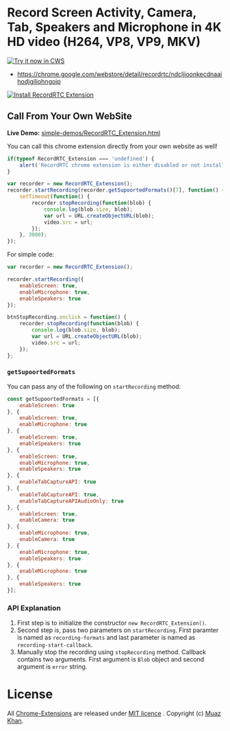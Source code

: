 # Record Screen Activity, Camera, Tab, Speakers and Microphone in 4K HD video (H264, VP8, VP9, MKV)

<a target="_blank" href="https://chrome.google.com/webstore/detail/recordrtc/ndcljioonkecdnaaihodjgiliohngojp">![Try it now in CWS](https://raw.github.com/GoogleChrome/chrome-app-samples/master/tryitnowbutton.png "Click here to install this extension from the Chrome Web Store")</a>

* https://chrome.google.com/webstore/detail/recordrtc/ndcljioonkecdnaaihodjgiliohngojp

<a target="_blank" href="https://chrome.google.com/webstore/detail/recordrtc/ndcljioonkecdnaaihodjgiliohngojp"><img alt="Install RecordRTC Extension" src="https://webrtcweb.com/RecordRTC/RecordRTC-Extension.png" title="Click here to install this sample from the Chrome Web Store" /></a>

## Call From Your Own WebSite

**Live Demo:** [simple-demos/RecordRTC_Extension.html](https://www.webrtc-experiment.com/RecordRTC/simple-demos/RecordRTC_Extension.html)

You can call this chrome extension directly from your own website as well!

```javascript
if(typeof RecordRTC_Extension === 'undefined') {
    alert('RecordRTC chrome extension is either disabled or not installed.');
}

var recorder = new RecordRTC_Extension();
recorder.startRecording(recorder.getSupoortedFormats()[7], function() {
    setTimeout(function() {
        recorder.stopRecording(function(blob) {
            console.log(blob.size, blob);
            var url = URL.createObjectURL(blob);
            video.src = url;
        });
    }, 3000);
});
```

For simple code:

```javascript
var recorder = new RecordRTC_Extension();

recorder.startRecording({
    enableScreen: true,
    enableMicrophone: true,
    enableSpeakers: true
});

btnStopRecording.onclick = function() {
    recorder.stopRecording(function(blob) {
        console.log(blob.size, blob);
        var url = URL.createObjectURL(blob);
        video.src = url;
    });
};
```

### `getSupoortedFormats`

You can pass any of the following on `startRecording` method:

```javascript
const getSupoortedFormats = [{
    enableScreen: true
}, {
    enableScreen: true,
    enableMicrophone: true
}, {
    enableScreen: true,
    enableSpeakers: true
}, {
    enableScreen: true,
    enableMicrophone: true,
    enableSpeakers: true
}, {
    enableTabCaptureAPI: true
}, {
    enableTabCaptureAPI: true,
    enableTabCaptureAPIAudioOnly: true
}, {
    enableScreen: true,
    enableCamera: true
}, {
    enableMicrophone: true,
    enableCamera: true
}, {
    enableMicrophone: true,
    enableSpeakers: true
}, {
    enableMicrophone: true
}, {
    enableSpeakers: true
}];
```

### API Explanation

1. First step is to initialize the constructor `new RecordRTC_Extension()`.
2. Second step is, pass two parameters on `startRecording`. First paramter is named as `recording-formats` and last parameter is named as `recording-start-callback`.
3. Manually stop the recording using `stopRecording` method. Callback contains two arguments. First argument is `Blob` object and second argument is `error` string.

# License

All [Chrome-Extensions](https://github.com/muaz-khan/Chrome-Extensions) are released under [MIT licence](https://www.webrtc-experiment.com/licence/) . Copyright (c) [Muaz Khan](https://github.com/muaz-khan).
